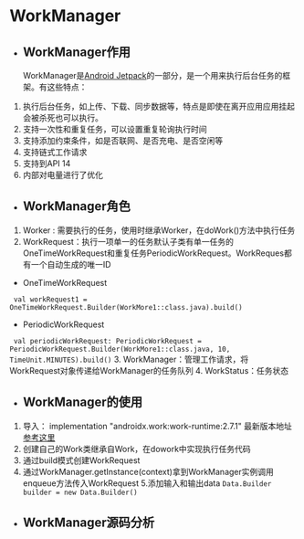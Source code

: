 # WorkManager
- ## WorkManager作用
  WorkManager是[Android Jetpack](https://developer.android.com/jetpack/androidx/releases/window)的一部分，是一个用来执行后台任务的框架。有这些特点：
1. 执行后台任务，如上传、下载、同步数据等，特点是即使在离开应用应用挂起会被杀死也可以执行。
2. 支持一次性和重复任务，可以设置重复轮询执行时间
3. 支持添加约束条件，如是否联网、是否充电、是否空闲等
4. 支持链式工作请求
5. 支持到API 14
6. 内部对电量进行了优化
- ## WorkManager角色
1. Worker : 需要执行的任务，使用时继承Worker，在doWork()方法中执行任务
2. WorkRequest：执行一项单一的任务默认子类有单一任务的OneTimeWorkRequest和重复任务PeriodicWorkRequest。WorkReques都有一个自动生成的唯一ID
* OneTimeWorkRequest

``  val workRequest1 = OneTimeWorkRequest.Builder(WorkMore1::class.java).build() ``
* PeriodicWorkRequest

``  val periodicWorkRequest: PeriodicWorkRequest =
            PeriodicWorkRequest.Builder(WorkMore1::class.java, 10, TimeUnit.MINUTES).build() ``
3. WorkManager：管理工作请求，将WorkRequest对象传递给WorkManager的任务队列
4. WorkStatus：任务状态

- ## WorkManager的使用
1. 导入： implementation "androidx.work:work-runtime:2.7.1"  最新版本地址[参考这里](https://developer.android.com/jetpack/androidx/releases/work)
2. 创建自己的Work类继承自Work，在dowork中实现执行任务代码
3. 通过build模式创建WorkRequest
4. 通过WorkManager.getInstance(context)拿到WorkManager实例调用enqueue方法传入WorkRequest
5.添加输入和输出data 
`Data.Builder builder = new Data.Builder()`
- ## WorkManager源码分析

